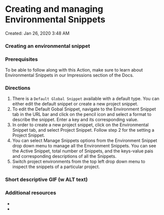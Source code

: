 # Creating and managing Environmental Snippets

Created: Jan 26, 2020 3:48 AM

### Creating an environmental snippet

### Prerequisites

To be able to follow along with this Action, make sure to learn about Environmental Snippets in our Impressions section of the Docs.

### Directions

1. There is a `Default Global Snippet` available with a default type. You can either edit the default snippet or create a new project snippet.
2. To edit the Default Gobal Snippet, navigate to the Environment Snippet tab in the URL bar and click on the pencil icon and select a format to describe the snippet. Enter a key and its corresponding value. 
3. In order to create a new project snippet, click on the Environmental Snippet tab, and select Project Snippet. Follow step 2 for the setting a Project Snippet.
4. You can select Manage Snippets options from the Environment Snippet drop down menu to manage all the Environment Snippets. You can see the Active Snippet, total number of Snippets, and the keys-value pais and corresponding descriptions of all the Snippets. 
5. Switch project environments from the top left drop down menu to inspect the snippets of a particular project. 

### Short descriptive GIF (w ALT text)

### Additional resources

- 
- 